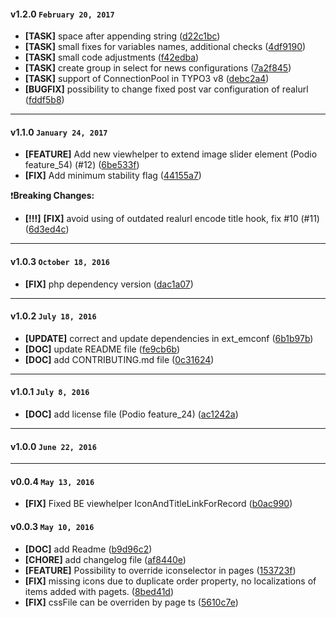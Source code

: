 
#### v1.2.0 `February 20, 2017`
- **[TASK]** space after appending string ([d22c1bc](https://github.com/t3kit/t3kit_extension_tools/commit/d22c1bc))
- **[TASK]** small fixes for variables names, additional checks ([4df9190](https://github.com/t3kit/t3kit_extension_tools/commit/4df9190))
- **[TASK]** small code adjustments ([f42edba](https://github.com/t3kit/t3kit_extension_tools/commit/f42edba))
- **[TASK]** create group in select for news configurations ([7a2f845](https://github.com/t3kit/t3kit_extension_tools/commit/7a2f845))
- **[TASK]** support of ConnectionPool in TYPO3 v8 ([debc2a4](https://github.com/t3kit/t3kit_extension_tools/commit/debc2a4))
- **[BUGFIX]** possibility to change fixed post var configuration of realurl ([fddf5b8](https://github.com/t3kit/t3kit_extension_tools/commit/fddf5b8))

***

#### v1.1.0 `January 24, 2017`
- **[FEATURE]** Add new viewhelper to extend image slider element (Podio feature_54) (#12) ([6be533f](https://github.com/t3kit/t3kit_extension_tools/commit/6be533f))
- **[FIX]** Add minimum stability flag ([44155a7](https://github.com/t3kit/t3kit_extension_tools/commit/44155a7))

:heavy_exclamation_mark:**Breaking Changes:**
- **[!!!]** **[FIX]** avoid using of outdated realurl encode title hook, fix #10 (#11) ([6d3ed4c](https://github.com/t3kit/t3kit_extension_tools/commit/6d3ed4c))

***

#### v1.0.3 `October 18, 2016`
- **[FIX]** php dependency version ([dac1a07](https://github.com/t3kit/t3kit_extension_tools/commit/dac1a07))

***

#### v1.0.2 `July 18, 2016`
- **[UPDATE]** correct and update dependencies in ext_emconf ([6b1b97b](https://github.com/t3kit/t3kit_extension_tools/commit/6b1b97b))
- **[DOC]** update README file ([fe9cb6b](https://github.com/t3kit/t3kit_extension_tools/commit/fe9cb6b))
- **[DOC]** add CONTRIBUTING.md file ([0c31624](https://github.com/t3kit/t3kit_extension_tools/commit/0c31624))

***

#### v1.0.1 `July 8, 2016`
- **[DOC]** add license file (Podio feature_24) ([ac1242a](https://github.com/t3kit/t3kit_extension_tools/commit/ac1242a))

***

#### v1.0.0 `June 22, 2016`

***
#### v0.0.4 `May 13, 2016`
- **[FIX]** Fixed BE viewhelper IconAndTitleLinkForRecord ([b0ac990](https://github.com/t3kit/t3kit_extension_tools/commit/b0ac990))

#### v0.0.3 `May 10, 2016`
- **[DOC]** add Readme ([b9d96c2](https://github.com/t3kit/t3kit_extension_tools/commit/b9d96c2))
- **[CHORE]** add changelog file ([af8440e](https://github.com/t3kit/t3kit_extension_tools/commit/af8440e))
- **[FEATURE]** Possibility to override iconselector in pages ([153723f](https://github.com/t3kit/t3kit_extension_tools/commit/153723f))
- **[FIX]** missing icons due to duplicate order property, no localizations of items added with pagets. ([8bed41d](https://github.com/t3kit/t3kit_extension_tools/commit/8bed41d))
- **[FIX]** cssFile can be overriden by page ts ([5610c7e](https://github.com/t3kit/t3kit_extension_tools/commit/5610c7e))

